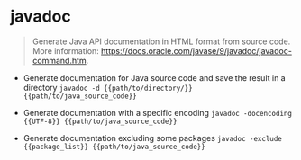# javadoc
> Generate Java API documentation in HTML format from source code.
> More information: <https://docs.oracle.com/javase/9/javadoc/javadoc-command.htm>.

- Generate documentation for Java source code and save the result in a directory
`javadoc -d {{path/to/directory/}} {{path/to/java_source_code}}`

- Generate documentation with a specific encoding
`javadoc -docencoding {{UTF-8}} {{path/to/java_source_code}}`

- Generate documentation excluding some packages
`javadoc -exclude {{package_list}} {{path/to/java_source_code}}`
